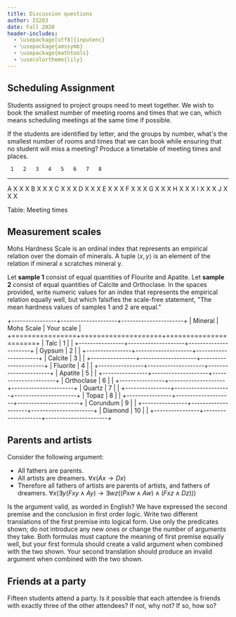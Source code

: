 ```yaml
---
title: Discussion questions
author: IS203
date: Fall 2020
header-includes:
  - \usepackage[utf8]{inputenc}
  - \usepackage{amssymb}
  - \usepackage{mathtools}
  - \usecolortheme{lily}  
---
```


## Scheduling Assignment

Students assigned to project groups need to meet together. We wish to
book the smallest number of meeting rooms and times that we can, which
means scheduling meetings at the same time if possible.

If the students are identified by letter, and the groups by number,
what's the smallest number of rooms and times that we can book while
ensuring that no student will miss a meeting? Produce a timetable of
meeting times and places.

     1   2   3   4   5   6   7   8
--- --- --- --- --- --- --- --- --- 
 A   X   X           X
 B   X               X   X
 C   X                   X   X
 D                       X   X   X
 E           X               X   X
 F           X   X               X
 G       X   X   X
 H       X       X   X
 I               X   X           X
 J                   X   X       X

Table: Meeting times


## Measurement scales


Mohs Hardness Scale is an ordinal index that represents an empirical relation over the domain of minerals.
A tuple ${\langle}x,y\rangle$ is an element of the relation if mineral x scratches mineral y.

Let **sample 1** consist of equal quantities of Flourite and Apatite. Let **sample 2** consist of equal quantities
of Calcite and Orthoclase. In the spaces provided, write numeric values for an index that represents the empirical
relation equally well, but which falsifies the scale-free statement, "The mean hardness values of samples 1 and 2
are equal."

+----------------+--------------------+----------------------+
| Mineral        | Mohs Scale         | Your scale           |
+================+====================+======================+
| Talc           |        1           |                      |
+----------------+--------------------+----------------------+
| Gypsum         |        2           |                      |
+----------------+--------------------+----------------------+
| Calcite        |        3           |                      |
+----------------+--------------------+----------------------+
| Fluorite       |        4           |                      |
+----------------+--------------------+----------------------+
| Apatite        |        5           |                      |
+----------------+--------------------+----------------------+
| Orthoclase     |        6           |                      |
+----------------+--------------------+----------------------+
| Quartz         |        7           |                      |
+----------------+--------------------+----------------------+
| Topaz          |        8           |                      |
+----------------+--------------------+----------------------+
| Corundum       |        9           |                      |
+----------------+--------------------+----------------------+
| Diamond        |        10          |                      |
+----------------+--------------------+----------------------+


## Parents and artists

Consider the following argument:

- All fathers are parents.
- All artists are dreamers. ${\forall}x (Ax \rightarrow Dx)$
- Therefore all fathers of artists are parents of artists, and fathers of dreamers. ${\forall}x ({\exists}y (Fxy \wedge Ay) \rightarrow {\exists}wz((Pxw \wedge Aw) \wedge (Fxz \wedge Dz)))$

Is the argument valid, as worded in English? We have expressed the
second premise and the conclusion in first order logic. Write two
different translations of the first premise into logical form. Use only
the predicates shown; do not introduce any new ones or change the
number of arguments they take. Both formulas must capture the meaning
of first premise equally well, but your first formula should create a valid
argument when combined with the two shown. Your second translation
should produce an invalid argument when combined with the two shown.



## Friends at a party

Fifteen students attend a party. Is it possible that each attendee is friends with exactly three of the other attendees? If not, why not? If so, how so?

